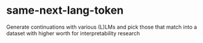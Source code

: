 # same-next-lang-token
Generate continuations with various (L)LMs and pick those that match into a dataset with higher worth for interpretability research
